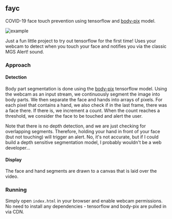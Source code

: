 ## fayc

COVID-19 face touch prevention using tensorflow and [body-pix](https://github.com/tensorflow/tfjs-models/tree/master/body-pix) model.

![example](https://i.imgur.com/KymtrHC.png)

Just a fun little project to try out tensorflow for the first time! Uses your webcam to detect when you touch your face and notifies you via the classic MGS Alert! sound.

### Approach
#### Detection
Body part segmentation is done using the [body-pix](https://github.com/tensorflow/tfjs-models/tree/master/body-pix) tensorflow model. Using the webcam as an input stream, we continuously segment the image into body parts. We then separate  the face and hands into arrays of pixels. For each pixel that contains a hand, we also check if in the last frame, there was a face there. If there is, we increment a count. When the count reaches a threshold, we consider the face to be touched and alert the user.

Note that there is no depth detection, and we are just checking for overlapping segments. Therefore, holding your hand in front of your face (but not touching) will trigger an alert. No, it's not accurate, but if I could build a depth sensitive segmentation model, I probably wouldn't be a web developer...

#### Display
The face and hand segments are drawn to a canvas that is laid over the video.

### Running
Simply open `index.html` in your browser and enable webcam permissions. No need to install any dependencies - tensorflow and body-pix are pulled in via CDN.